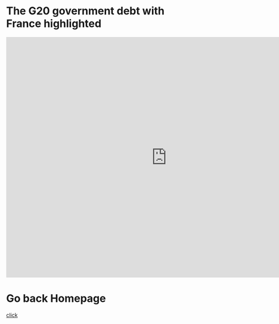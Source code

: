 # The G20 government debt with France highlighted
<iframe src="https://data.oecd.org/chart/5FK4" width="860" height="645" style="border: 0" mozallowfullscreen="true" webkitallowfullscreen="true" allowfullscreen="true"><a href="https://data.oecd.org/chart/5FK4" target="_blank">OECD Chart: General government debt, Total, % of GDP, Annual, 2015</a></iframe>

# Go back Homepage
[click](/README.md)

